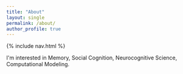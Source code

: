 ```yaml
---
title: "About"
layout: single
permalink: /about/
author_profile: true
---
```


{% include nav.html %}

I'm interested in Memory, Social Cognition, Neurocognitive Science, Computational Modeling.
